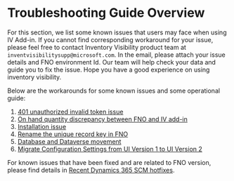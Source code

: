 # Troubleshooting Guide Overview

For this section, we list some known issues that users may face when using IV Add-in.
If you cannot find corresponding workaround for your issue, please feel free to contact Inventory Visibility product team at ```inventvisibilitysupp@microsoft.com```. In the email, please attach your issue details and FNO environment Id. Our team will help check your data and guide you to fix the issue. Hope you have a good experience on using inventory visibility.

Below are the workarounds for some known issues and some operational guide:

1. [401 unauthorized invalid token issue](./401%20unauthorized%20invalid%20token%20issue.md)
1. [On hand quantity discrepancy between FNO and IV add-in](./On%20hand%20quantity%20discrepancy%20between%20FNO%20and%20IV%20add-in.md)
1. [Installation issue](./Installation%20issue.md)
1. [Rename the unique record key in FNO](./Rename%20the%20Unique%20Record%20Key%20in%20FNO.md)
1. [Database and Dataverse movement](./Database%20and%20Dataverse%20Movement.md)
1. [Migrate Configuration Settings from UI Version 1 to UI Version 2](./Migrate%20Configuration%20Settings%20from%20UI%20Version%201%20to%20UI%20Version%202.md)

For known issues that have been fixed and are related to FNO version, please find details in [Recent Dynamics 365 SCM hotfixes](./Recent%20Dynamics%20365%20SCM%20hotfixes.md).